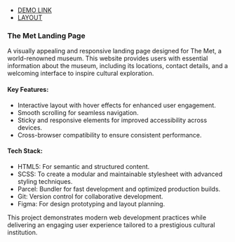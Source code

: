 - [DEMO LINK](https://alyonashunevych.github.io/the-met_landing-page/)
- [LAYOUT](https://www.figma.com/file/lSR1m42L9YwzQwzzxKwHpw/THE-MET)

### The Met Landing Page
A visually appealing and responsive landing page designed for The Met, a world-renowned museum. This website provides users with essential information about the museum, including its locations, contact details, and a welcoming interface to inspire cultural exploration.

#### Key Features:
- Interactive layout with hover effects for enhanced user engagement.
- Smooth scrolling for seamless navigation.
- Sticky and responsive elements for improved accessibility across devices.
- Cross-browser compatibility to ensure consistent performance.

#### Tech Stack:
- HTML5: For semantic and structured content.
- SCSS: To create a modular and maintainable stylesheet with advanced styling techniques.
- Parcel: Bundler for fast development and optimized production builds.
- Git: Version control for collaborative development.
- Figma: For design prototyping and layout planning.

This project demonstrates modern web development practices while delivering an engaging user experience tailored to a prestigious cultural institution.
